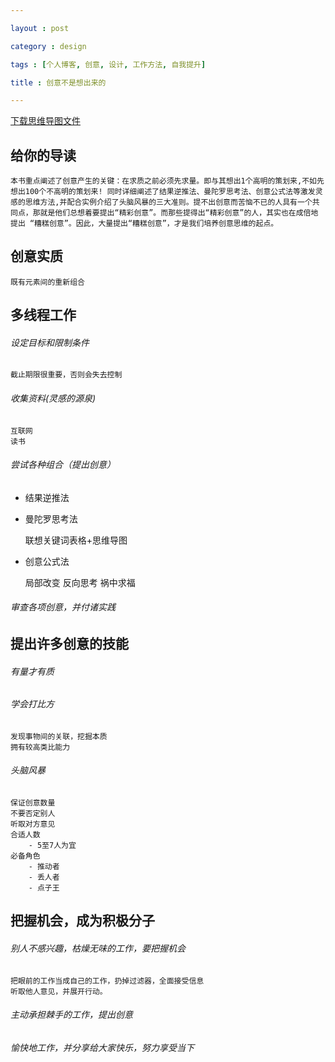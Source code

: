 ```yaml
---

layout : post

category : design

tags : [个人博客, 创意, 设计, 工作方法, 自我提升]

title : 创意不是想出来的

---
```


[下载思维导图文件](https://www.mindmeister.com/external/drive/do_open?file_id=0B6K98da0px63aHVnTDF5c2p3UHM)

## 给你的导读

	本书重点阐述了创意产生的关键：在求质之前必须先求量。即与其想出1个高明的策划来,不如先想出100个不高明的策划来! 同时详细阐述了结果逆推法、曼陀罗思考法、创意公式法等激发灵感的思维方法,并配合实例介绍了头脑风暴的三大准则。提不出创意而苦恼不已的人具有一个共同点，那就是他们总想着要提出“精彩创意”。而那些提得出“精彩创意”的人，其实也在成倍地提出 “糟糕创意”。因此，大量提出“糟糕创意”，才是我们培养创意思维的起点。

## 创意实质

	既有元素间的重新组合

## 多线程工作


###### 设定目标和限制条件

	截止期限很重要，否则会失去控制

###### 收集资料(灵感的源泉)

	互联网
	读书

###### 尝试各种组合（提出创意）

- 结果逆推法

- 曼陀罗思考法

	联想关键词表格+思维导图
	
- 创意公式法

	局部改变
	反向思考
	祸中求福
	
###### 审查各项创意，并付诸实践


## 提出许多创意的技能

###### 有量才有质

###### 学会打比方

	发现事物间的关联，挖掘本质
	拥有较高类比能力

###### 头脑风暴

	保证创意数量
	不要否定别人
	听取对方意见
	合适人数
		- 5至7人为宜
	必备角色
		- 推动者
		- 丢人者
		- 点子王

## 把握机会，成为积极分子


###### 别人不感兴趣，枯燥无味的工作，要把握机会

	把眼前的工作当成自己的工作，扔掉过滤器，全面接受信息
	听取他人意见，并展开行动。
	
###### 主动承担棘手的工作，提出创意

###### 愉快地工作，并分享给大家快乐，努力享受当下